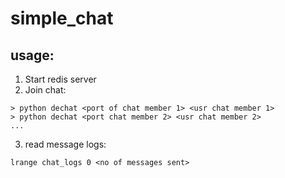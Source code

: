 # simple_chat

## usage:
1. Start redis server
2. Join chat:

  ```
  > python dechat <port of chat member 1> <usr chat member 1>
  > python dechat <port chat member 2> <usr chat member 2>
  ...
  ```
3. read message logs: 

  ```
  lrange chat_logs 0 <no of messages sent>
  ```
